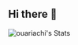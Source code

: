## Hi there 👋

![ouariachi's Stats](https://github-readme-stats.vercel.app/api?username=ouariachi&theme=vue-dark&show_icons=true&hide_border=true&count_private=true&t=10001)
